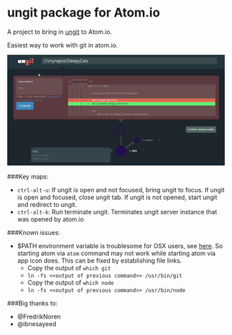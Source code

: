 # ungit package for Atom.io

A project to bring in [ungit](https://github.com/FredrikNoren/ungit) to Atom.io.

Easiest way to work with git in atom.io.

[![Screenshot](screenshot.png)](http://youtu.be/hkBVAi3oKvo)


###Key maps:
* `ctrl-alt-u`: If ungit is open and not focused, bring ungit to focus.  If ungit is open and focused, close ungit tab.  If ungit is not opened, start ungit and redirect to ungit.
* `ctrl-alt-k`: Run terminate ungit. Terminates ungit server instance that was opened by atom.io

###Known issues:
* $PATH environment variable is troublesome for OSX users, see [here](https://github.com/joyent/node/issues/3911).  So starting atom via `atom` command may not work while starting atom via app icon does.  This can be fixed by establishing file links.
  *  Copy the output of `which git`
  *  `ln -fs <<output of previous command>> /usr/bin/git`
  *  Copy the output of `which node`
  *  `ln -fs <<output of previous command>> /usr/bin/node`

###Big thanks to:
* @FredrikNoren
* @ibnesayeed
